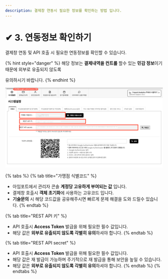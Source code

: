 ```yaml
---
description: 결제창 연동시 필요한 정보를 확인하는 방법 입니다.
---
```


# ✔ 3. 연동정보 확인하기

결제창 연동 및 API 호출 시 필요한 연동정보를 확인할 수 있습니다.

{% hint style="danger" %}
해당 정보는 **결제내역을 컨트롤** 할수 있는 **민감 정보**이기 때문에 외부로 유출되지 않도록

유의하시기 바랍니다.
{% endhint %}

![연동정보 확인](<../.gitbook/assets/image (1).png>)

{% tabs %}
{% tab title="가맹점 식별코드" %}
* 아임포트에서 관리자 콘솔 **계정당 고유하게 부여되는 값** 입니다.
* 결제창 호출시 **객체 초기화**에 사용하는 고유코드 입니다.
* **기술문의** 시 해당 코드값을 공유해주시면 빠르게 문제 해결을 도와 드릴수 있습니다.
{% endtab %}

{% tab title="REST API 키" %}
* API 호출시 **Access Token** 발급을 위해 필요한 필수 값입니다.
* 해당 값은 **외부로 유출되지 않도록 각별히 유의**하셔야 합니다.
{% endtab %}

{% tab title="REST API secret" %}
* API 호출시 **Access Token** 발급을 위해 필요한 필수 값입니다.
* 해당 값은 재 발급이 가능하며 주기적으로 재 발급을 통해 보안을 높일 수 있습니다.
* 해당 값은 **외부로 유출되지 않도록 각별히 유의**하셔야 합니다.
{% endtab %}
{% endtabs %}

